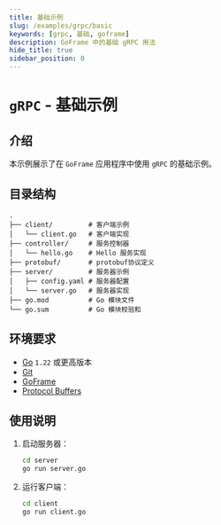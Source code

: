 ```yaml
---
title: 基础示例
slug: /examples/grpc/basic
keywords: [grpc, 基础, goframe]
description: GoFrame 中的基础 gRPC 用法
hide_title: true
sidebar_position: 0
---
```


# `gRPC` - 基础示例

## 介绍

本示例展示了在 `GoFrame` 应用程序中使用 `gRPC` 的基础示例。



## 目录结构

```text
.
├── client/         # 客户端示例
│   └── client.go   # 客户端实现
├── controller/     # 服务控制器
│   └── hello.go    # Hello 服务实现
├── protobuf/       # protobuf协议定义
├── server/         # 服务器示例
│   ├── config.yaml # 服务器配置
│   └── server.go   # 服务器实现
├── go.mod          # Go 模块文件
└── go.sum          # Go 模块校验和
```

## 环境要求

- [Go](https://golang.org/dl/) `1.22` 或更高版本
- [Git](https://git-scm.com/downloads)
- [GoFrame](https://goframe.org)
- [Protocol Buffers](https://developers.google.com/protocol-buffers)

## 使用说明

1. 启动服务器：
   ```bash
   cd server
   go run server.go
   ```

2. 运行客户端：
   ```bash
   cd client
   go run client.go
   ```
